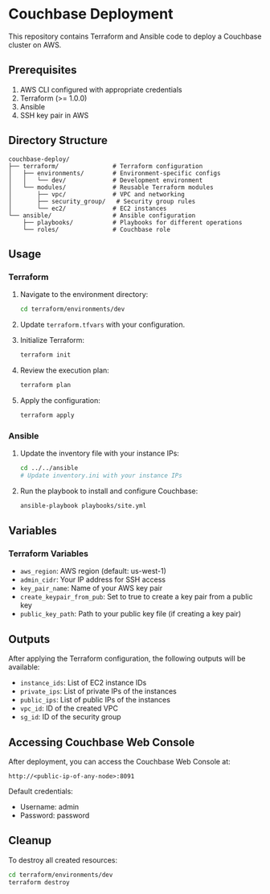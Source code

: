 # Couchbase Deployment

This repository contains Terraform and Ansible code to deploy a Couchbase cluster on AWS.

## Prerequisites

1. AWS CLI configured with appropriate credentials
2. Terraform (>= 1.0.0)
3. Ansible
4. SSH key pair in AWS

## Directory Structure

```
couchbase-deploy/
├── terraform/               # Terraform configuration
│   ├── environments/        # Environment-specific configs
│   │   └── dev/             # Development environment
│   └── modules/             # Reusable Terraform modules
│       ├── vpc/             # VPC and networking
│       ├── security_group/   # Security group rules
│       └── ec2/             # EC2 instances
└── ansible/                 # Ansible configuration
    ├── playbooks/           # Playbooks for different operations
    └── roles/               # Couchbase role
```

## Usage

### Terraform

1. Navigate to the environment directory:
   ```bash
   cd terraform/environments/dev
   ```

2. Update `terraform.tfvars` with your configuration.

3. Initialize Terraform:
   ```bash
   terraform init
   ```

4. Review the execution plan:
   ```bash
   terraform plan
   ```

5. Apply the configuration:
   ```bash
   terraform apply
   ```

### Ansible

1. Update the inventory file with your instance IPs:
   ```bash
   cd ../../ansible
   # Update inventory.ini with your instance IPs
   ```

2. Run the playbook to install and configure Couchbase:
   ```bash
   ansible-playbook playbooks/site.yml
   ```

## Variables

### Terraform Variables

- `aws_region`: AWS region (default: us-west-1)
- `admin_cidr`: Your IP address for SSH access
- `key_pair_name`: Name of your AWS key pair
- `create_keypair_from_pub`: Set to true to create a key pair from a public key
- `public_key_path`: Path to your public key file (if creating a key pair)

## Outputs

After applying the Terraform configuration, the following outputs will be available:

- `instance_ids`: List of EC2 instance IDs
- `private_ips`: List of private IPs of the instances
- `public_ips`: List of public IPs of the instances
- `vpc_id`: ID of the created VPC
- `sg_id`: ID of the security group

## Accessing Couchbase Web Console

After deployment, you can access the Couchbase Web Console at:

```
http://<public-ip-of-any-node>:8091
```

Default credentials:
- Username: admin
- Password: password

## Cleanup

To destroy all created resources:

```bash
cd terraform/environments/dev
terraform destroy
```
